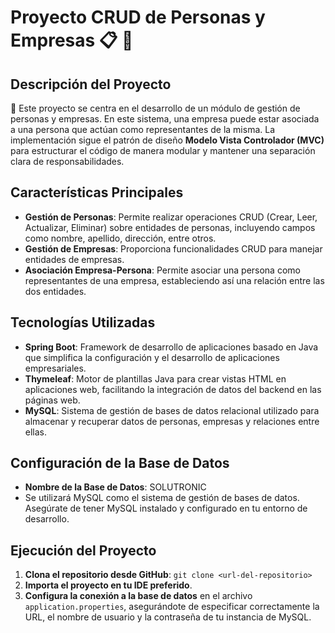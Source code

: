 # Proyecto CRUD de Personas y Empresas 📋 🔨

## Descripción del Proyecto
📝 Este proyecto se centra en el desarrollo de un módulo de gestión de personas y empresas. En este sistema, una empresa puede estar asociada a una persona  que actúan como representantes de la misma. La implementación sigue el patrón de diseño **Modelo Vista Controlador (MVC)** para estructurar el código de manera modular y mantener una separación clara de responsabilidades.

## Características Principales
- **Gestión de Personas**: Permite realizar operaciones CRUD (Crear, Leer, Actualizar, Eliminar) sobre entidades de personas, incluyendo campos como nombre, apellido, dirección, entre otros.
- **Gestión de Empresas**: Proporciona funcionalidades CRUD para manejar entidades de empresas.
- **Asociación Empresa-Persona**: Permite asociar una persona como representantes de una empresa, estableciendo así una relación entre las dos entidades.

## Tecnologías Utilizadas
- **Spring Boot**: Framework de desarrollo de aplicaciones basado en Java que simplifica la configuración y el desarrollo de aplicaciones empresariales.
- **Thymeleaf**: Motor de plantillas Java para crear vistas HTML en aplicaciones web, facilitando la integración de datos del backend en las páginas web.
- **MySQL**: Sistema de gestión de bases de datos relacional utilizado para almacenar y recuperar datos de personas, empresas y relaciones entre ellas.

## Configuración de la Base de Datos
- **Nombre de la Base de Datos**: SOLUTRONIC
- Se utilizará MySQL como el sistema de gestión de bases de datos. Asegúrate de tener MySQL instalado y configurado en tu entorno de desarrollo.

## Ejecución del Proyecto
1. **Clona el repositorio desde GitHub**: `git clone <url-del-repositorio>`
2. **Importa el proyecto en tu IDE preferido**.
3. **Configura la conexión a la base de datos** en el archivo `application.properties`, asegurándote de especificar correctamente la URL, el nombre de usuario y la contraseña de tu instancia de MySQL.



